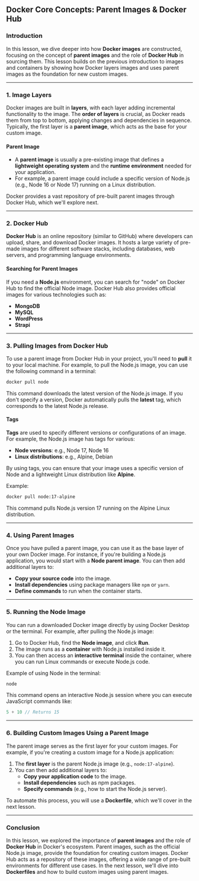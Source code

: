 ## Docker Core Concepts: Parent Images & Docker Hub

### Introduction
In this lesson, we dive deeper into how **Docker images** are constructed, focusing on the concept of **parent images** and the role of **Docker Hub** in sourcing them. This lesson builds on the previous introduction to images and containers by showing how Docker layers images and uses parent images as the foundation for new custom images.

---

### 1. **Image Layers**
Docker images are built in **layers**, with each layer adding incremental functionality to the image. The **order of layers** is crucial, as Docker reads them from top to bottom, applying changes and dependencies in sequence. Typically, the first layer is a **parent image**, which acts as the base for your custom image.

#### Parent Image
- A **parent image** is usually a pre-existing image that defines a **lightweight operating system** and the **runtime environment** needed for your application.
- For example, a parent image could include a specific version of Node.js (e.g., Node 16 or Node 17) running on a Linux distribution.

Docker provides a vast repository of pre-built parent images through Docker Hub, which we'll explore next.

---

### 2. **Docker Hub**
**Docker Hub** is an online repository (similar to GitHub) where developers can upload, share, and download Docker images. It hosts a large variety of pre-made images for different software stacks, including databases, web servers, and programming language environments. 

#### Searching for Parent Images
If you need a **Node.js** environment, you can search for "node" on Docker Hub to find the official Node image. Docker Hub also provides official images for various technologies such as:
- **MongoDB**
- **MySQL**
- **WordPress**
- **Strapi**

---

### 3. **Pulling Images from Docker Hub**
To use a parent image from Docker Hub in your project, you'll need to **pull** it to your local machine. For example, to pull the Node.js image, you can use the following command in a terminal:
```bash
docker pull node
```
This command downloads the latest version of the Node.js image. If you don't specify a version, Docker automatically pulls the **latest** tag, which corresponds to the latest Node.js release.

#### Tags
**Tags** are used to specify different versions or configurations of an image. For example, the Node.js image has tags for various:
- **Node versions**: e.g., Node 17, Node 16
- **Linux distributions**: e.g., Alpine, Debian

By using tags, you can ensure that your image uses a specific version of Node and a lightweight Linux distribution like **Alpine**.

Example:
```bash
docker pull node:17-alpine
```
This command pulls Node.js version 17 running on the Alpine Linux distribution.

---

### 4. **Using Parent Images**
Once you have pulled a parent image, you can use it as the base layer of your own Docker image. For instance, if you're building a Node.js application, you would start with a **Node parent image**. You can then add additional layers to:
- **Copy your source code** into the image.
- **Install dependencies** using package managers like `npm` or `yarn`.
- **Define commands** to run when the container starts.

---

### 5. **Running the Node Image**
You can run a downloaded Docker image directly by using Docker Desktop or the terminal. For example, after pulling the Node.js image:
1. Go to Docker Hub, find the **Node image**, and click **Run**.
2. The image runs as a **container** with Node.js installed inside it.
3. You can then access an **interactive terminal** inside the container, where you can run Linux commands or execute Node.js code.

Example of using Node in the terminal:
```bash
node
```
This command opens an interactive Node.js session where you can execute JavaScript commands like:
```javascript
5 + 10 // Returns 15
```

---

### 6. **Building Custom Images Using a Parent Image**
The parent image serves as the first layer for your custom images. For example, if you're creating a custom image for a Node.js application:
1. The **first layer** is the parent Node.js image (e.g., `node:17-alpine`).
2. You can then add additional layers to:
   - **Copy your application code** to the image.
   - **Install dependencies** such as npm packages.
   - **Specify commands** (e.g., how to start the Node.js server).

To automate this process, you will use a **Dockerfile**, which we'll cover in the next lesson.

---

### Conclusion
In this lesson, we explored the importance of **parent images** and the role of **Docker Hub** in Docker's ecosystem. Parent images, such as the official Node.js image, provide the foundation for creating custom images. Docker Hub acts as a repository of these images, offering a wide range of pre-built environments for different use cases. In the next lesson, we'll dive into **Dockerfiles** and how to build custom images using parent images.

